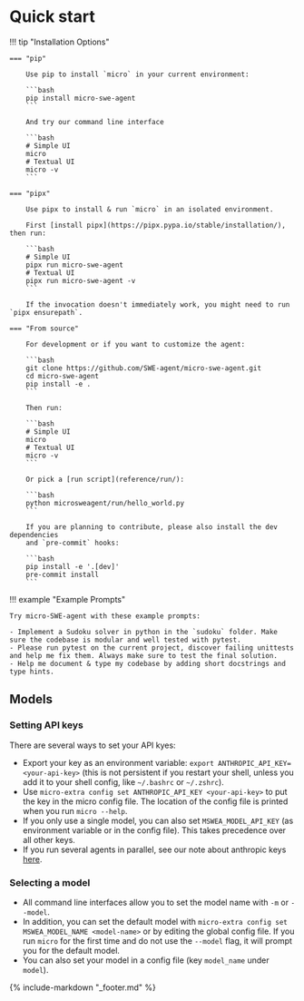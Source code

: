 # Quick start

!!! tip "Installation Options"

    === "pip"

        Use pip to install `micro` in your current environment:

        ```bash
        pip install micro-swe-agent
        ```

        And try our command line interface

        ```bash
        # Simple UI
        micro
        # Textual UI
        micro -v
        ```

    === "pipx"

        Use pipx to install & run `micro` in an isolated environment.

        First [install pipx](https://pipx.pypa.io/stable/installation/), then run:

        ```bash
        # Simple UI
        pipx run micro-swe-agent
        # Textual UI
        pipx run micro-swe-agent -v
        ```

        If the invocation doesn't immediately work, you might need to run `pipx ensurepath`.

    === "From source"

        For development or if you want to customize the agent:

        ```bash
        git clone https://github.com/SWE-agent/micro-swe-agent.git
        cd micro-swe-agent
        pip install -e .
        ```

        Then run:

        ```bash
        # Simple UI
        micro
        # Textual UI
        micro -v
        ```

        Or pick a [run script](reference/run/):

        ```bash
        python microsweagent/run/hello_world.py
        ```

        If you are planning to contribute, please also install the dev dependencies
        and `pre-commit` hooks:

        ```bash
        pip install -e '.[dev]'
        pre-commit install
        ```

!!! example "Example Prompts"

    Try micro-SWE-agent with these example prompts:

    - Implement a Sudoku solver in python in the `sudoku` folder. Make sure the codebase is modular and well tested with pytest.
    - Please run pytest on the current project, discover failing unittests and help me fix them. Always make sure to test the final solution.
    - Help me document & type my codebase by adding short docstrings and type hints.

## Models

### Setting API keys

There are several ways to set your API kyes:

* Export your key as an environment variable: `export ANTHROPIC_API_KEY=<your-api-key>` (this is not persistent if you restart your shell, unless you add it to your shell config, like `~/.bashrc` or `~/.zshrc`).
* Use `micro-extra config set ANTHROPIC_API_KEY <your-api-key>` to put the key in the micro config file. The location of the config file is printed when you run `micro --help`.
* If you only use a single model, you can also set `MSWEA_MODEL_API_KEY` (as environment variable or in the config file). This takes precedence over all other keys.
* If you run several agents in parallel, see our note about anthropic keys [here](advanced/configuration.md).

### Selecting a model

* All command line interfaces allow you to set the model name with `-m` or `--model`.
* In addition, you can set the default model with `micro-extra config set MSWEA_MODEL_NAME <model-name>` or by editing the global config file.
  If you run `micro` for the first time and do not use the `--model` flag, it will prompt you for the default model.
* You can also set your model in a config file (key `model_name` under `model`).

{% include-markdown "_footer.md" %}
